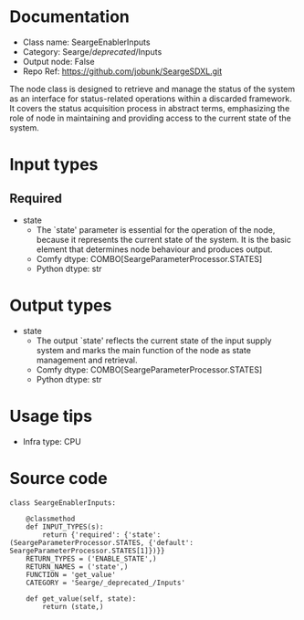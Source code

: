 # Documentation
- Class name: SeargeEnablerInputs
- Category: Searge/_deprecated_/Inputs
- Output node: False
- Repo Ref: https://github.com/jobunk/SeargeSDXL.git

The node class is designed to retrieve and manage the status of the system as an interface for status-related operations within a discarded framework. It covers the status acquisition process in abstract terms, emphasizing the role of node in maintaining and providing access to the current state of the system.

# Input types
## Required
- state
    - The `state' parameter is essential for the operation of the node, because it represents the current state of the system. It is the basic element that determines node behaviour and produces output.
    - Comfy dtype: COMBO[SeargeParameterProcessor.STATES]
    - Python dtype: str

# Output types
- state
    - The output `state' reflects the current state of the input supply system and marks the main function of the node as state management and retrieval.
    - Comfy dtype: COMBO[SeargeParameterProcessor.STATES]
    - Python dtype: str

# Usage tips
- Infra type: CPU

# Source code
```
class SeargeEnablerInputs:

    @classmethod
    def INPUT_TYPES(s):
        return {'required': {'state': (SeargeParameterProcessor.STATES, {'default': SeargeParameterProcessor.STATES[1]})}}
    RETURN_TYPES = ('ENABLE_STATE',)
    RETURN_NAMES = ('state',)
    FUNCTION = 'get_value'
    CATEGORY = 'Searge/_deprecated_/Inputs'

    def get_value(self, state):
        return (state,)
```
